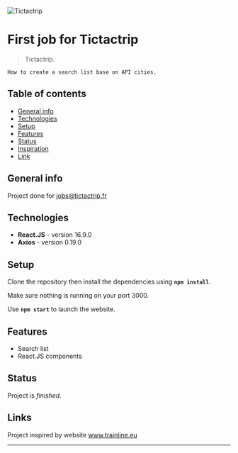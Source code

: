 ![Tictactrip](https://fr.wikipedia.org/wiki/Tictactrip#/media/Fichier:Logo_Tictactrip.png)

# First job for Tictactrip

> Tictactrip.

    How to create a search list base on API cities.

## Table of contents

- [General info](#general-info)
- [Technologies](#technologies)
- [Setup](#setup)
- [Features](#features)
- [Status](#status)
- [Inspiration](#inspiration)
- [Link](#link)

## General info

Project done for jobs@tictactrip.fr

## Technologies

- **React.JS** - version 16.9.0
- **Axios** - version 0.19.0

## Setup

Clone the repository then install the dependencies using **`npm install`**.

Make sure nothing is running on your port 3000.

Use **`npm start`** to launch the website.

## Features

- Search list
- React.JS components

## Status

Project is _finished_.

## Links

Project inspired by website www.trainline.eu

---
